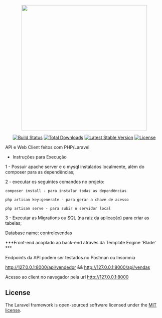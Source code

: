 <p align="center"><img src="https://res.cloudinary.com/dtfbvvkyp/image/upload/v1566331377/laravel-logolockup-cmyk-red.svg" width="400"></p>

<p align="center">
<a href="https://travis-ci.org/laravel/framework"><img src="https://travis-ci.org/laravel/framework.svg" alt="Build Status"></a>
<a href="https://packagist.org/packages/laravel/framework"><img src="https://poser.pugx.org/laravel/framework/d/total.svg" alt="Total Downloads"></a>
<a href="https://packagist.org/packages/laravel/framework"><img src="https://poser.pugx.org/laravel/framework/v/stable.svg" alt="Latest Stable Version"></a>
<a href="https://packagist.org/packages/laravel/framework"><img src="https://poser.pugx.org/laravel/framework/license.svg" alt="License"></a>
</p>

API e Web Client feitos com PHP/Laravel

- Instruções para Execução 

1 - Possuir apache server e o mysql instalados localmente, além do composer para as dependências;

2 - executar os seguintes comandos no projeto:

    composer install - para instalar todas as dependências 

    php artisan key:generate - para gerar a chave de acesso 
    
    php artisan serve - para subir o servidor local 

3 - Executar as Migrations ou SQL (na raiz da aplicação) para criar as tabelas;

Database name: controlevendas

***Front-end acoplado ao back-end através da Template Engine 'Blade' *** 

Endpoints da API podem ser testados no Postman ou Insomnia 

http://127.0.0.1:8000/api/vendedor && http://127.0.0.1:8000/api/vendas

Acesso ao client no navegador pela url http://127.0.0.1:8000

## License

The Laravel framework is open-sourced software licensed under the [MIT license](https://opensource.org/licenses/MIT).
